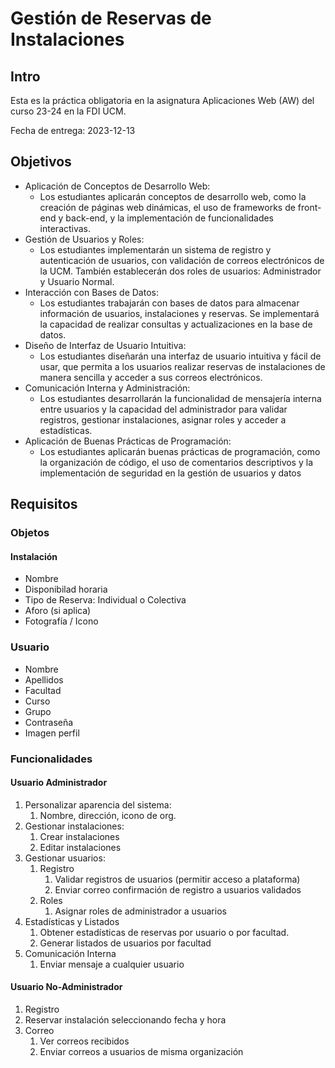 # Gestión de Reservas de Instalaciones
## Intro
Esta es la práctica obligatoria en la asignatura Aplicaciones Web (AW) del curso 23-24 en la FDI UCM.

Fecha de entrega: 2023-12-13

## Objetivos
- Aplicación de Conceptos de Desarrollo Web: 
  - Los estudiantes aplicarán conceptos de desarrollo web, como la creación de páginas web dinámicas, el uso de frameworks de front-end y back-end, y la implementación de funcionalidades interactivas.
- Gestión de Usuarios y Roles:
  - Los estudiantes implementarán un sistema de registro y autenticación de usuarios, con validación de correos electrónicos de la UCM. También establecerán dos roles de usuarios: Administrador y Usuario Normal.
- Interacción con Bases de Datos:
  - Los estudiantes trabajarán con bases de datos para almacenar información de usuarios, instalaciones y reservas. Se implementará la capacidad de realizar consultas y actualizaciones en la base de datos.
- Diseño de Interfaz de Usuario Intuitiva:
  - Los estudiantes diseñarán una interfaz de usuario intuitiva y fácil de usar, que permita a los usuarios realizar reservas de instalaciones de manera sencilla y acceder a sus correos electrónicos.
- Comunicación Interna y Administración:
  - Los estudiantes desarrollarán la funcionalidad de mensajería interna entre usuarios y la capacidad del administrador para validar registros, gestionar instalaciones, asignar roles y acceder a estadísticas.
- Aplicación de Buenas Prácticas de Programación:
  - Los estudiantes aplicarán buenas prácticas de programación, como la organización de código, el uso de comentarios descriptivos y la implementación de seguridad en la gestión de usuarios y datos

## Requisitos
### Objetos
#### Instalación
- Nombre
- Disponibilad horaria
- Tipo de Reserva: Individual o Colectiva
- Aforo (si aplica)
- Fotografía / Icono

### Usuario
- Nombre
- Apellidos
- Facultad
- Curso
- Grupo
- Contraseña
- Imagen perfil

###  Funcionalidades
#### Usuario Administrador
1. Personalizar aparencia del sistema:
   1. Nombre, dirección, icono de org.
2. Gestionar instalaciones:
   1. Crear instalaciones
   2. Editar instalaciones
3. Gestionar usuarios:
   1. Registro
      1. Validar registros de usuarios (permitir acceso a plataforma)
      2. Enviar correo confirmación de registro a usuarios validados
   2. Roles
      1. Asignar roles de administrador a usuarios
4. Estadísticas y Listados
   1. Obtener estadísticas de reservas por usuario o por facultad.
   2. Generar listados de usuarios por facultad
5. Comunicación Interna
   1. Enviar mensaje a cualquier usuario

#### Usuario No-Administrador
1. Registro
2. Reservar instalación seleccionando fecha y hora
3. Correo
   1. Ver correos recibidos
   2. Enviar correos a usuarios de misma organización